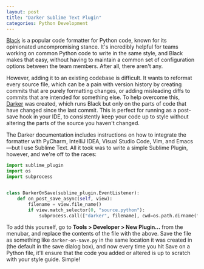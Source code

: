 ```yaml
---
layout: post
title: "Darker Sublime Text Plugin"
categories: Python Development
---
```


[Black](https://github.com/psf/black) is a popular code formatter for Python code, known for its opinionated uncompromising stance. It's incredibly helpful for teams working on common Python code to write in the same style, and Black makes that easy, without having to maintain a common set of configuration options between the team members. After all, there aren't any.

However, adding it to an existing codebase is difficult. It wants to reformat every source file, which can be a pain with version history by creating commits that are purely formatting changes, or adding misleading diffs to commits that are intended for something else. To help overcome this, [Darker](https://github.com/akaihola/darker) was created, which runs Black but only on the parts of code that have changed since the last commit. This is perfect for running as a post-save hook in your IDE, to consistently keep your code up to style without altering the parts of the source you haven't changed.

The Darker documentation includes instructions on how to integrate the formatter with PyCharm, IntelliJ IDEA, Visual Studio Code, Vim, and Emacs—but I use Sublime Text. All it took was to write a simple Sublime Plugin, however, and we're off to the races:

```python
import sublime_plugin
import os
import subprocess


class DarkerOnSave(sublime_plugin.EventListener):
    def on_post_save_async(self, view):
        filename = view.file_name()
        if view.match_selector(0, "source.python"):
            subprocess.call(["darker", filename], cwd=os.path.dirname(filename))
```

To add this yourself, go to **Tools > Developer > New Plugin…** from the menubar, and replace the contents of the file with the above. Save the file as something like `darker-on-save.py` in the same location it was created in (the default in the save dialog box), and now every time you hit Save on a Python file, it'll ensure that the code you added or altered is up to scratch with your style guide. Simple!
